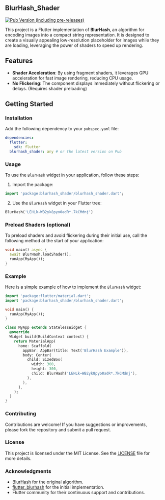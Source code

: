 BlurHash_Shader
------------

[![Pub Version (including pre-releases)](https://img.shields.io/pub/v/blurhash_shader?include_prereleases)](https://pub.dev/packages/flutter_boring_avatars)

This project is a Flutter implementation of **BlurHash**, an algorithm for encoding images into a compact string representation. It is designed to create a visually appealing low-resolution placeholder for images while they are loading, leveraging the power of shaders to speed up rendering.

## Features

- **Shader Acceleration**: By using fragment shaders, it leverages GPU acceleration for fast image rendering, reducing CPU usage.
- **No Flickering**: The component displays immediately without flickering or delays. (Requires shader preloading)

## Getting Started

### Installation

Add the following dependency to your `pubspec.yaml` file:

```yaml
dependencies:
  flutter:
    sdk: flutter
  blurhash_shader: any # or the latest version on Pub
```

### Usage

To use the `BlurHash` widget in your application, follow these steps:

1. Import the package:

```dart
import 'package:blurhash_shader/blurhash_shader.dart';
```

2. Use the `BlurHash` widget in your Flutter tree:

```dart
BlurHash('LEHLk~WB2yk8pyo0adR*.7kCMdnj')
```

### Preload Shaders (optional)

To preload shaders and avoid flickering during their initial use, call the following method at the start of your application:

```dart
void main() async {
  await BlurHash.loadShader();
  runApp(MyApp());
}
```

### Example

Here is a simple example of how to implement the `BlurHash` widget:

```dart
import 'package:flutter/material.dart';
import 'package:blurhash_shader/blurhash_shader.dart';

void main() {
  runApp(MyApp());
}

class MyApp extends StatelessWidget {
  @override
  Widget build(BuildContext context) {
    return MaterialApp(
      home: Scaffold(
        appBar: AppBar(title: Text('BlurHash Example')),
        body: Center(
          child: SizedBox(
            width: 300,
            height: 300,
            child: BlurHash('LEHLk~WB2yk8pyo0adR*.7kCMdnj'),
          ),
        ),
      ),
    );
  }
}
```

### Contributing

Contributions are welcome! If you have suggestions or improvements, please fork the repository and submit a pull request.

### License

This project is licensed under the MIT License. See the [LICENSE](LICENSE) file for more details.

### Acknowledgments

- [BlurHash](https://blurha.sh/) for the original algorithm.
- [flutter_blurhash](https://pub.dev/packages/flutter_blurhash) for the initial implementation.
- Flutter community for their continuous support and contributions.
